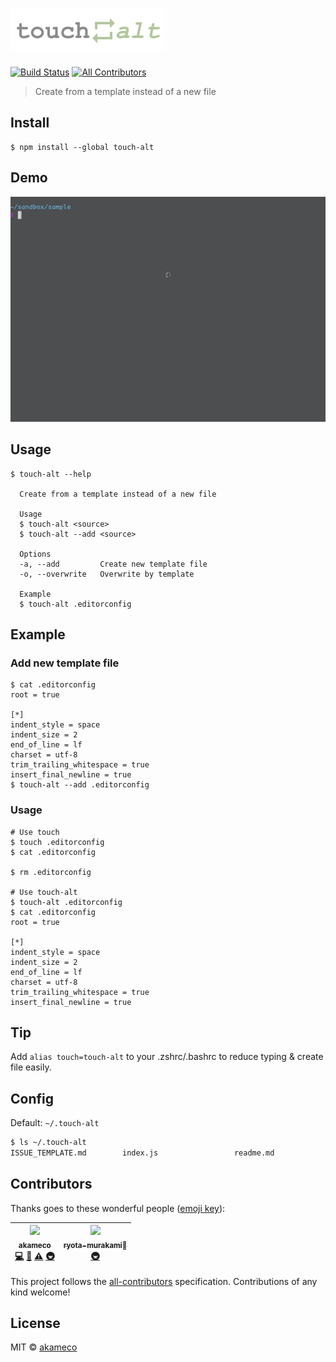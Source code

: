 # [![touch-alt](media/logo.png)](https://github.com/akameco/touch-alt)

[![Build Status](https://travis-ci.org/akameco/touch-alt.svg?branch=master)](https://travis-ci.org/akameco/touch-alt)
[![All Contributors](https://img.shields.io/badge/all_contributors-2-orange.svg?style=flat-square)](#contributors)

> Create from a template instead of a new file

## Install

```
$ npm install --global touch-alt
```

## Demo

![demo](./media/demo.gif)

## Usage

```
$ touch-alt --help

  Create from a template instead of a new file

  Usage
  $ touch-alt <source>
  $ touch-alt --add <source>

  Options
  -a, --add         Create new template file
  -o, --overwrite   Overwrite by template

  Example
  $ touch-alt .editorconfig
```

## Example

### Add new template file

```
$ cat .editorconfig
root = true

[*]
indent_style = space
indent_size = 2
end_of_line = lf
charset = utf-8
trim_trailing_whitespace = true
insert_final_newline = true
$ touch-alt --add .editorconfig
```

### Usage

```
# Use touch
$ touch .editorconfig
$ cat .editorconfig

$ rm .editorconfig

# Use touch-alt
$ touch-alt .editorconfig
$ cat .editorconfig
root = true

[*]
indent_style = space
indent_size = 2
end_of_line = lf
charset = utf-8
trim_trailing_whitespace = true
insert_final_newline = true
```

## Tip

Add `alias touch=touch-alt` to your .zshrc/.bashrc to reduce typing & create file easily.

## Config

Default: `~/.touch-alt`

```sh
$ ls ~/.touch-alt
ISSUE_TEMPLATE.md        index.js                 readme.md
```

## Contributors

Thanks goes to these wonderful people ([emoji key](https://github.com/kentcdodds/all-contributors#emoji-key)):

<!-- ALL-CONTRIBUTORS-LIST:START - Do not remove or modify this section -->

<!-- prettier-ignore -->
| [<img src="https://avatars2.githubusercontent.com/u/4002137?v=4" width="100px;"/><br /><sub><b>akameco</b></sub>](http://akameco.github.io)<br />[💻](https://github.com/akameco/touch-alt/commits?author=akameco "Code") [📖](https://github.com/akameco/touch-alt/commits?author=akameco "Documentation") [⚠️](https://github.com/akameco/touch-alt/commits?author=akameco "Tests") [🚇](#infra-akameco "Infrastructure (Hosting, Build-Tools, etc)") | [<img src="https://avatars2.githubusercontent.com/u/5501268?v=4" width="100px;"/><br /><sub><b>ryota-murakami</b></sub>](http://ryota-murakami.github.io/)<br />[🚇](#infra-ryota-murakami "Infrastructure (Hosting, Build-Tools, etc)") |
| :---: | :---: |

<!-- ALL-CONTRIBUTORS-LIST:END -->

This project follows the [all-contributors](https://github.com/kentcdodds/all-contributors) specification. Contributions of any kind welcome!

## License

MIT © [akameco](http://akameco.github.io)
